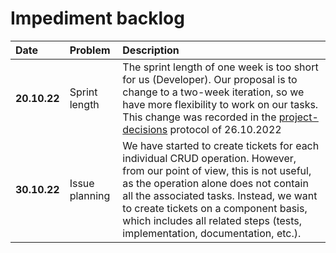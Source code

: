 # Impediment backlog

|Date|Problem|Description|
|:---|:---|:---|
|**20.10.22**| Sprint length | The sprint length of one week is too short for us (Developer). Our proposal is to change to a two-week iteration, so we have more flexibility to work on our tasks. This change was recorded in the [project-decisions](project-decisions.md) protocol of 26.10.2022 |
|**30.10.22**| Issue planning | We have started to create tickets for each individual CRUD operation. However, from our point of view, this is not useful, as the operation alone does not contain all the associated tasks. Instead, we want to create tickets on a component basis, which includes all related steps (tests, implementation, documentation, etc.). |
